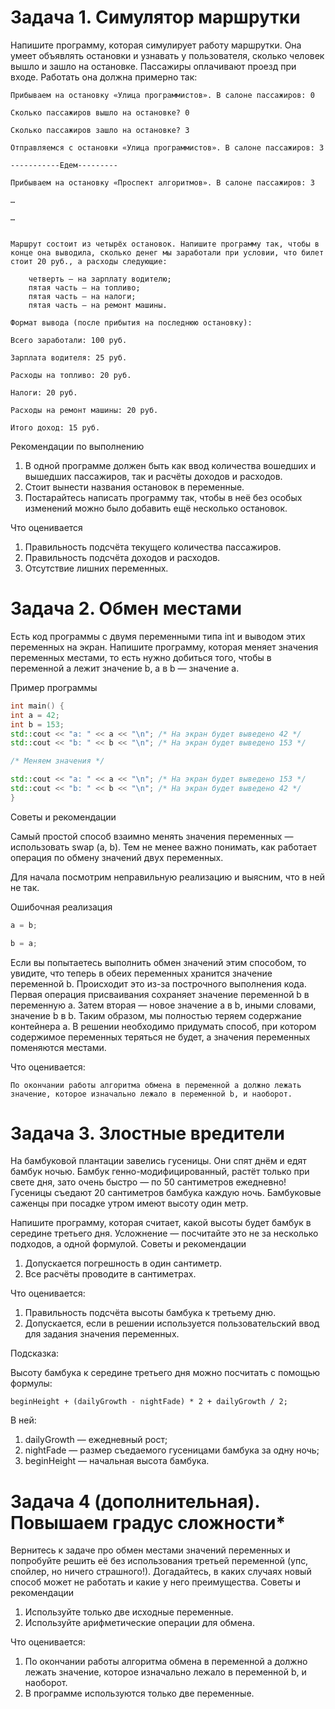 # Задача 1. Симулятор маршрутки
Напишите программу, которая симулирует работу маршрутки. Она умеет объявлять остановки и узнавать у пользователя, сколько человек вышло и зашло на остановке. Пассажиры оплачивают проезд при входе. Работать она должна примерно так:
```
Прибываем на остановку «Улица программистов». В салоне пассажиров: 0

Сколько пассажиров вышло на остановке? 0

Сколько пассажиров зашло на остановке? 3

Отправляемся с остановки «Улица программистов». В салоне пассажиров: 3

-----------Едем---------

Прибываем на остановку «Проспект алгоритмов». В салоне пассажиров: 3

…

…


Маршрут состоит из четырёх остановок. Напишите программу так, чтобы в конце она выводила, сколько денег мы заработали при условии, что билет стоит 20 руб., а расходы следующие:

    четверть — на зарплату водителю;
    пятая часть — на топливо;
    пятая часть — на налоги;
    пятая часть — на ремонт машины.

Формат вывода (после прибытия на последнюю остановку):

Всего заработали: 100 руб.

Зарплата водителя: 25 руб.

Расходы на топливо: 20 руб.

Налоги: 20 руб.

Расходы на ремонт машины: 20 руб.

Итого доход: 15 руб.
```

Рекомендации по выполнению
1) В одной программе должен быть как ввод количества вошедших и вышедших пассажиров, так и расчёты доходов и расходов.
2) Стоит вынести названия остановок в переменные.
3) Постарайтесь написать программу так, чтобы в неё без особых изменений можно было добавить ещё несколько остановок.

Что оценивается
1) Правильность подсчёта текущего количества пассажиров.
2) Правильность подсчёта доходов и расходов.
3) Отсутствие лишних переменных.


# Задача 2. Обмен местами
Есть код программы с двумя переменными типа int и выводом этих переменных на экран. Напишите программу, которая меняет значения переменных местами, то есть нужно добиться того, чтобы в переменной a лежит значение b, а в b — значение a.

Пример программы 
```c++
int main() {
int a = 42;
int b = 153;
std::cout << "a: " << a << "\n"; /* На экран будет выведено 42 */
std::cout << "b: " << b << "\n"; /* На экран будет выведено 153 */

/* Меняем значения */

std::cout << "a: " << a << "\n"; /* На экран будет выведено 153 */
std::cout << "b: " << b << "\n"; /* На экран будет выведено 42 */
}
```
Советы и рекомендации

Самый простой способ взаимно менять значения переменных — использовать swap (a, b). Тем не менее важно понимать, как работает операция по обмену значений двух переменных.

Для начала посмотрим неправильную реализацию и выясним, что в ней не так.

Ошибочная реализация
```c++
a = b;

b = a;
```

Если вы попытаетесь выполнить обмен значений этим способом, то увидите, что теперь в обеих переменных хранится значение переменной b. Происходит это из-за построчного выполнения кода. Первая операция присваивания сохраняет значение переменной b в переменную a. Затем вторая — новое значение a в b, иными словами, значение b в b. Таким образом, мы полностью теряем содержание контейнера a. В решении необходимо придумать способ, при котором содержимое переменных теряться не будет, а значения переменных поменяются местами.

Что оценивается:
```
По окончании работы алгоритма обмена в переменной a должно лежать значение, которое изначально лежало в переменной b, и наоборот.
```
# Задача 3. Злостные вредители
На бамбуковой плантации завелись гусеницы. Они спят днём и едят бамбук ночью. Бамбук генно-модифицированный, растёт только при свете дня, зато очень быстро — по 50 сантиметров ежедневно! Гусеницы съедают 20 сантиметров бамбука каждую ночь. Бамбуковые саженцы при посадке утром имеют высоту один метр. 

Напишите программу, которая считает, какой высоты будет бамбук в середине третьего дня. Усложнение — посчитайте это не за несколько подходов, а одной формулой.
Советы и рекомендации
1) Допускается погрешность в один сантиметр.
2) Все расчёты проводите в сантиметрах.

Что оценивается:
1) Правильность подсчёта высоты бамбука к третьему дню.
2) Допускается, если в решении используется пользовательский ввод для задания значения переменных.

Подсказка:

Высоту бамбука к середине третьего дня можно посчитать с помощью формулы:
```
beginHeight + (dailyGrowth - nightFade) * 2 + dailyGrowth / 2;
```
В ней:

1) dailyGrowth — ежедневный рост;
2) nightFade — размер съедаемого гусеницами бамбука за одну ночь;
3) beginHeight — начальная высота бамбука.


# Задача 4 (дополнительная). Повышаем градус сложности*
Вернитесь к задаче про обмен местами значений переменных и попробуйте решить её без использования третьей переменной (упс, спойлер, но ничего страшного!). Догадайтесь, в каких случаях новый способ может не работать и какие у него преимущества.
Советы и рекомендации
1) Используйте только две исходные переменные.
2) Используйте арифметические операции для обмена.

Что оценивается:

1) По окончании работы алгоритма обмена в переменной a должно лежать значение, которое изначально лежало в переменной b, и наоборот.
2) В программе используются только две переменные.



